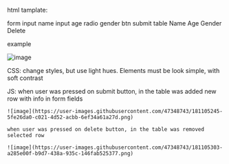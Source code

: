 html tamplate:

form
  input name
  input age
  radio gender
  btn submit
table
  Name Age Gender Delete
  
  example 
  
  ![image](https://user-images.githubusercontent.com/47348743/181103621-e949d309-b203-4288-b12c-2ffa2edbdea8.png)

CSS: change styles, but use light hues. Elements must be look simple, with soft contrast

JS: when user was pressed on submit button, in the table was added new row with info in form fields

    ![image](https://user-images.githubusercontent.com/47348743/181105245-5fe26da0-c021-4d52-acbb-6ef34a61a27d.png)

    when user was pressed on delete button, in the table was removed selected row
    
    ![image](https://user-images.githubusercontent.com/47348743/181105303-a285e00f-b9d7-438a-935c-146fab525377.png)
